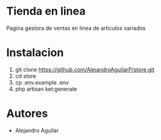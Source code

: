 # Tienda en linea

Pagina gestora de ventas en linea de articulos variados

# Instalacion
1. git clone https://github.com/AlejandroAguilarP/store.git
2. cd store
3. cp .env.example .env
4. php artisan ket:generate

# Autores
- Alejandro Aguilar 
